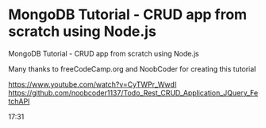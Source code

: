 # MongoDB Tutorial - CRUD app from scratch using Node.js

MongoDB Tutorial - CRUD app from scratch using Node.js

Many thanks to freeCodeCamp.org and NoobCoder for creating this tutorial

https://www.youtube.com/watch?v=CyTWPr_WwdI
https://github.com/noobcoder1137/Todo_Rest_CRUD_Application_JQuery_FetchAPI

17:31
